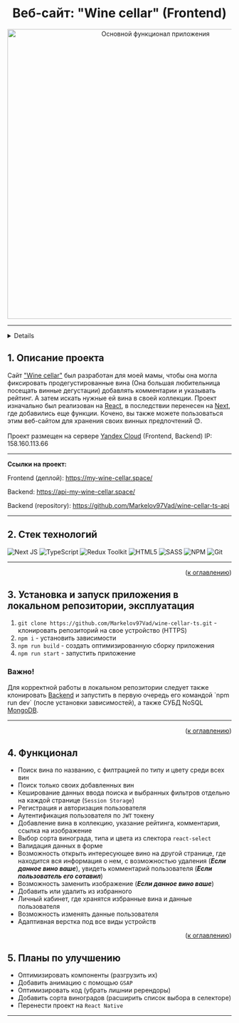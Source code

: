 <h1 align="center">Веб-сайт: "Wine cellar" (Frontend)</h1>

<div align="center">
  <a href="https://my-wine-cellar.space/">
    <img width="650" alt="Основной функционал приложения" src="./public/images/wine-cellar.gif">
  </a>
</div>

_____

<a name="summary">
  <details>
    <summary>Оглавление</summary>
    <ol>
      <li><a href="#project-description">Описание проекта</a></li>
      <li><a href="#technologies">Стек технологий</a></li>
      <li><a href="#installation">Установка и запуск приложения в локальном репозитории, эксплуатация</a></li>
      <li><a href="#functionality">Функционал</a></li>
      <li><a href="#enhancement">Планы по улучшению</a></li>
    </ol>
  </details>
</a>

<a name="project-description"><h2>1. Описание проекта</h2></a>
Сайт <a href="https://my-wine-cellar.space/" target="_blank">"Wine cellar"</a> был разработан для моей мамы, чтобы она могла фиксировать продегустированные вина (Она большая любительница посещать винные дегустации) добавлять комментарии и указывать рейтинг. А затем искать нужные ей вина в своей коллекции. Проект изначально был реализован на <a href="https://react.dev/">React</a>, в последствии перенесен на <a href="https://nextjs.org/">Next</a>, где добавились еще функции. Кочено, вы также можете пользоваться этим веб-сайтом для хранения своих винных предпочтений 😊.
<br></br>
Проект размещен на сервере <a href="https://nextjs.org/">Yandex Cloud</a> (Frontend, Backend) IP: 158.160.113.66

____

<b>Ссылки на проект:</b>

Frontend (деплой): https://my-wine-cellar.space/

Backend: https://api-my-wine-cellar.space/

Backend (repository): https://github.com/Markelov97Vad/wine-cellar-ts-api

___

<a name="technologies"><h2>2. Стек технологий</h2></a>

![Next JS](https://img.shields.io/badge/Next-black?style=for-the-badge&logo=next.js&logoColor=white)
![TypeScript](https://img.shields.io/badge/typescript-%23007ACC.svg?style=for-the-badge&logo=typescript&logoColor=white)
![Redux Toolkit](https://img.shields.io/badge/Redux&nbsp;Toolkit-333?style=for-the-badge&logo=redux&logoColor=7549bc)
![HTML5](https://img.shields.io/badge/html5-%23E34F26.svg?style=for-the-badge&logo=html5&logoColor=white)
![SASS](https://img.shields.io/badge/SASS-hotpink.svg?style=for-the-badge&logo=SASS&logoColor=white)
![NPM](https://img.shields.io/badge/NPM-%23CB3837.svg?style=for-the-badge&logo=npm&logoColor=white)
![Git](https://img.shields.io/badge/git-%23F05033.svg?style=for-the-badge&logo=git&logoColor=white)

____

<div align="right">(<a href="#summary">к оглавлению</a>)</div>

<a name="installation"><h2>3. Установка и запуск приложения в локальном репозитории, эксплуатация</h2></a>
1. `git clone https://github.com/Markelov97Vad/wine-cellar-ts.git` - клонировать репозиторий на свое устройство (HTTPS)
2. `npm i` - установить зависимости
3. `npm run build` - создать оптимизированную сборку приложения
4. `npm run start` - запустить приложение

<h3>Важно!</h3>Для корректной работы в локальном репозитории следует также клонировать <a href="https://github.com/Markelov97Vad/wine-cellar-ts-api">Backend</a> и запустить в первую очередь его командой `npm run dev` (после установки зависимостей), а также СУБД NoSQL <a href="https://www.mongodb.com/">MongoDB</a>.

____

<div align="right">(<a href="#summary">к оглавлению</a>)</div>

<a name="functionality"><h2>4. Функционал</h2></a>

- Поиск вина по названию, с филтрацией по типу и цвету среди всех вин
- Поиск только своих добавленных вин
- Кеширование данных ввода поиска и выбранных фильтров отдельно на каждой странице (```Session Storage```)
- Регистрация и авторизация пользователя
- Аутентификация пользователя по ```JWT``` токену
- Добавление вина в коллекцию, указание рейтинга, комментария, ссылка на изображение
- Выбор сорта винограда, типа и цвета из слектора ```react-select```
- Валидация данных в форме
- Возможность открыть интересующее вино на другой странице, где находится вся информация о нем, с возможностью удаления (***Если данное вино ваше***), увидеть комментарий пользователя (***Если пользователь его сотавил***)
- Возможность заменить изображение (***Если данное вино ваше***)
- Добавить или удалить из избранного
- Личный кабинет, где хранятся избранные вина и данные пользователя
- Возможность изменять данные пользователя
- Адаптивная верстка под все виды устройств

<div align="right">(<a href="#summary">к оглавлению</a>)</div>

<a name="enhancement"><h2>5. Планы по улучшению</h2></a>
- Оптимизировать компоненты (разгрузить их)
- Добавить анимацию с помощью ```GSAP```
- Оптимизировать код (убрать лишнии ререндоры)
- Добавить сорта виноградов (расширить список выбора в селекторе)
- Перенести проект на ```React Native```

___
